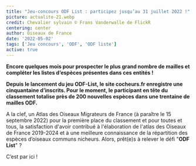 ```yaml
---
title: "Jeu-concours ODF List : participez jusqu’au 31 juillet 2022 !"
picture: actualite-21.webp
credit: Chevalier sylvain © Frans Vanderwalle de FlickR
centering: center
author: Oiseaux de France
date: '2022-05-02'
tags: ['Jeu concours', 'ODF', 'ODF liste']
active: true
---
```


**Encore quelques mois pour prospecter le plus grand nombre de mailles et compléter les listes d’espèces présentes dans ces entités&nbsp;!**

**Depuis le lancement du jeu ODF-List, le site cocheurs.fr enregistre une cinquantaine d’inscrits. Pour le moment, le participant en tête du classement totalise près de 200 nouvelles espèces dans une trentaine de mailles ODF.**

A la clef, un Atlas des Oiseaux Migrateurs de France (à paraître le 15 septembre 2022) pour la première place du classement et pour toutes et tous, la satisfaction d'avoir contribué à l'élaboration de l'atlas des Oiseaux de France 2019-2024 et à une meilleure connaissance de la répartition des espèces d’oiseaux communs nicheurs. Alors, prêt(e)s à relever le défi "**ODF List**" ? 

<v-btn class="my-2 text-decoration-none" color="success" href="https://cocheurs.fr/reglement/odf-list.php" target="_blank">C’est par ici&nbsp;!</v-btn>



